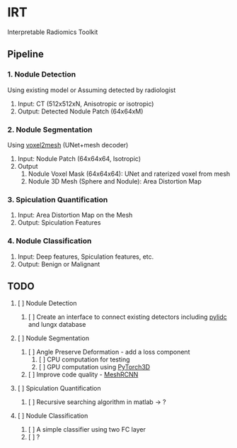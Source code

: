 # IRT
Interpretable Radiomics Toolkit

## Pipeline
### 1. Nodule Detection
Using existing model or Assuming detected by radiologist
1. Input: CT (512x512xN, Anisotropic or isotropic)  
2. Output: Detected Nodule Patch (64x64xM)


### 2. Nodule Segmentation
Using [voxel2mesh](external/voxel2mesh) (UNet+mesh decoder)
 1. Input: Nodule Patch (64x64x64, Isotropic)
 2. Output
    1. Nodule Voxel Mask (64x64x64): UNet and raterized voxel from mesh
    2. Nodule 3D Mesh (Sphere and Nodule): Area Distortion Map


### 3. Spiculation Quantification
 1. Input: Area Distortion Map on the Mesh
 2. Output: Spiculation Features


### 4. Nodule Classification
 1. Input: Deep features, Spiculation features, etc.  
 2. Output: Benign or Malignant


## TODO
1. [ ] Nodule Detection
    1. [ ] Create an interface to connect existing detectors including [pylidc](https://pylidc.github.io/) and lungx database
2. [ ] Nodule Segmentation
   1. [ ] Angle Preserve Deformation - add a loss component
      1. [ ] CPU computation for testing
      2. [ ] GPU computation using [PyTorch3D](https://pytorch3d.org/)
   2. [ ] Improve code quality - [MeshRCNN](https://github.com/facebookresearch/meshrcnn)
3. [ ] Spiculation Quantification 
   1. [ ] Recursive searching algorithm in matlab -> ?

4. [ ] Nodule Classification
   1. [ ] A simple classifier using two FC layer
   2. [ ] ?


